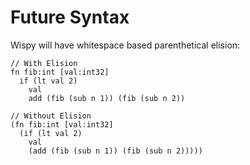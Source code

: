 # Future Syntax

Wispy will have whitespace based parenthetical elision:

```
// With Elision
fn fib:int [val:int32]
  if (lt val 2)
    val
    add (fib (sub n 1)) (fib (sub n 2))

// Without Elision
(fn fib:int [val:int32]
  (if (lt val 2)
    val
    (add (fib (sub n 1)) (fib (sub n 2)))))
```
